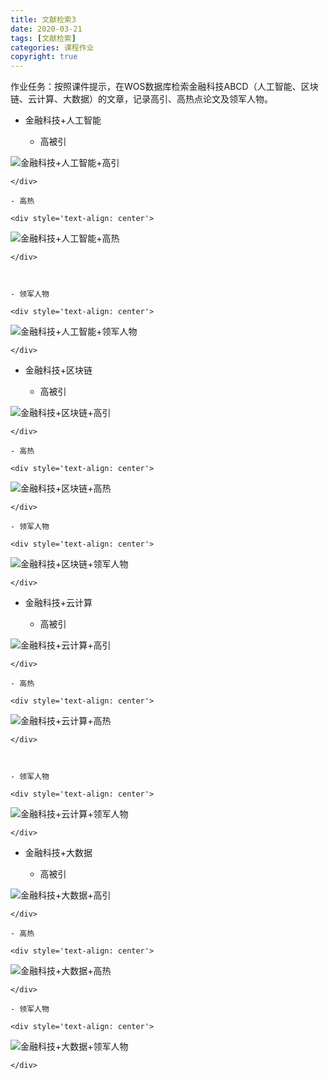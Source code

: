 ```yaml
---
title: 文献检索3
date: 2020-03-21
tags: [文献检索]
categories: 课程作业
copyright: true
---
```

作业任务：按照课件提示，在WOS数据库检索金融科技ABCD（人工智能、区块链、云计算、大数据）的文章，记录高引、高热点论文及领军人物。

* 金融科技+人工智能

    - 高被引

    <div style='text-align: center'>

    

![金融科技+人工智能+高引](./image/金融科技+人工智能高被引.jpg)

    </div>

    - 高热

    <div style='text-align: center'>

    

![金融科技+人工智能+高热](./image/金融科技+人工智能高热.jpg)

    </div>

    

    - 领军人物

    <div style='text-align: center'>

    

![金融科技+人工智能+领军人物](./image/金融科技+人工智能领军人物.jpg)

    </div>

* 金融科技+区块链

    - 高被引

    <div style='text-align: center'>

    

![金融科技+区块链+高引](./image/金融科技+区块链高被引.jpg)

    </div>

    - 高热

    <div style='text-align: center'>

    

![金融科技+区块链+高热](./image/金融科技+区块链高热.jpg)

    </div>

    - 领军人物

    <div style='text-align: center'>

    

![金融科技+区块链+领军人物](./image/金融科技+区块链领军人物.jpg)

    </div>

* 金融科技+云计算

    - 高被引

    <div style='text-align: center'>

    

![金融科技+云计算+高引](./image/金融科技+云计算高被引.jpg)

    </div>

    - 高热

    <div style='text-align: center'>

    

![金融科技+云计算+高热](./image/金融科技+云计算高热.jpg)

    </div>

    

    - 领军人物

    <div style='text-align: center'>

    

![金融科技+云计算+领军人物](./image/金融科技+云计算领军人物.jpg)

    </div>

* 金融科技+大数据

    - 高被引

    <div style='text-align: center'>

    

![金融科技+大数据+高引](./image/金融科技+大数据高被引.jpg)

    </div>

    - 高热

    <div style='text-align: center'>

    

![金融科技+大数据+高热](./image/金融科技+大数据高热.jpg)

    </div>

    - 领军人物

    <div style='text-align: center'>

    

![金融科技+大数据+领军人物](./image/金融科技+大数据领军人物.jpg)

    </div>
